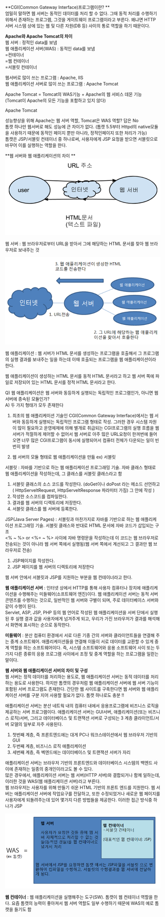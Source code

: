 **CGI(Common Gateway Interface)프로그램이란? **</br>
엄밀히 말하면 웹 서버는 동적인 데이터를 처리 할 수 없다. 그때 동적 처리를 수행하기 위해서 존재하는 프로그램, 그것을 게이트웨이 프로그램이라고 부른다. 왜냐면 HTTP 서버 시스템 상에 있는 웹 및 다른 자원(DB 등) 사이의 통로 역할을 하기 때문이다.

**Apache와 Apache Tomcat의 차이**</br>
웹 서버 : 정적인 data를 보냄</br>
웹 애플리케이션 서버(WAS) : 동적인 data를 보냄 </br>
=컨테이너</br>
=웹 컨테이너</br>
=서블릿 컨테이너 </br>

웹서버로 많이 쓰는 프로그램 : Apache, IIS </br>
웹 애플리케이션 서버로 많이 쓰는 프로그램 : Apache Tomcat</br>

Apache Tomcat = Tomcat의 WAS기능 + Apache의 웹 서비스 데몬 기능 </br>
(Tomcat이 Apache의 모든 기능을 포함하고 있지 않다)</br>

Apache Tomcat 

성능향상을 위해 Apache는 웹 서버 역할, Tomcat은 WAS 역할? 답은 No </br>
톰캣 하나만 웹서버로 해도 성능에 큰 차이가 없다. (톰캣 5.5부터 Httpd의 native모듈을 사용하기 때문에 동적인 페이지 뿐만 아니라, 정적인페이지 또한 처리가 가능) </br>
톰캣은 JSP/서블릿 컨테이너 중 하나로써, 사용자에게 JSP 요청을 받으면 서블릿으로 바꾸어 이를 실행하는 역할을 한다. </br>

**웹 서버와 웹 애플리케이션의 차이 **
![](33.PNG)

웹 서버 : 웹 브라우저로부터 URL을 받아서 그에 해당하는 HTML 문서를 찾아 웹 브라우저로 보내주는 것 </br>

![](11.PNG)

웹 애플리케이션 : 웹 서버가 HTML 문서를 생성하는 프로그램을 호출해서 그 프로그램의 실행 결과를 보내주는 일을 하는데 이때 호출되는 프로그램을 웹 애플리케이션이라 한다.

웹 애플리케이션이 생성하는 HTML 문서를 동적 HTML 문서라고 하고 웹 서버 쪽에 파일로 저장되어 있는 HTML 문서를 정적 HTML 문서라고 한다.

Q) 웹 애플리케이션은 웹 서버와 동등하게 실행되는 독립적인 프로그램인가, 아니면 웹 서버에 종속된 모듈인가? </br>
A) 두 가지 형태가 모두 존재한다 </br>
1. 최초의 웹 애플리케이션 기술인 CGI(Common Gateway Interface)에서는 웹 서버와 동등하게 실행되는 독립적인 프로그램 형태로 작성. 그러한 경우 시스템 자원이 많이 필요하고 운영체제에 의해 별개로 취급되는 CGI프로그램의 실행 흐름을 웹서버가 적절하게 제어할 수 없어서 웹 서버로 아주 많은 URL요청이 한꺼번에 들어오면 너무 많은 CGI프로그램이 동시에 실행되어서 컴퓨터 전체가 다운되는 일이 빈번히 발생

2. 웹 서버의 모듈 형태로 웹 애플리케이션을 만듦 ex) 서블릿
 
서블릿 : 자바를 기반으로 하는 웹 애플리케이션 프로그래밍 기술.  자바 클래스 형태로 웹 애플리케이션을 작성하는데, 그 클래스를 서블릿 클래스라고 함

1. 서블릿 클래스의 소스 코드를 작성한다.
(doGet이나 doPost 라는 메소드 선언하고</br>( HttpServeltRequest, HttpServeltResponse 파라미터 가짐) 그 안에 작성 )
2. 작성한 소스코드를 컴파일한다.
3. 결과를 웹 서버의 디렉토리에 저장한다.
4. 서블릿 클래스를 웹 서버에 등록한다. 


JSP(Java Server Pages) : 서블릿과 마찬가지로 자바를 기반으로 하는 웹 애플리케이션 프로그래밍 기술. 서블릿 클래스와 반대로 HTML 문서에 자바 코드가 삽입되는 구조 </br>
<% ~ %> or <%= ~ %> 사이에 자바 명령문을 작성하는데 이 코드는 웹 브라우저로 전송되는 것이 아니라 웹 서버 쪽에서 실행됨(웹 서버 쪽에서 계선되고 그 결과만 웹 브라우저로 전송) </br>

1. JSP페이지를 작성한다.
2. JSP 페이지를 웹 서버의 디렉토리에 저장한다 

웹 서버 안에서 서블릿과 JSP를 지원하는 부분을 웹 컨테이너라고 한다.</br>

**웹 애플리케이션 서버** : 인터넷 상에서 HTTP를 통해 사용자 컴퓨터나 장치에 애플리케이션을 수행해주는 미들웨어(소프트웨어 엔진)이다. 웹 애플리케이션 서버는 동적 서버 콘텐츠를 수행하는 것으로, 일반적인 웹 서버와 구별이 되며, 주로 데이터베이스 서버와 같이 수행이 된다. </br>
Servlet, ASP, JSP, PHP 등의 웹 언어로 작성된 웹 애플리케이션을 서버 단에서 실행된 후 실행 결과 값을 사용자에게 넘겨주게 되고, 우리가 가진 브라우저가 결과를 해석해서 화면에 표시하는 순으로 동작한다.

**미들웨어** : 분산 컴퓨터 환경에서 서로 다른 기종 간의 서버와 클라이언트들을 연결해 주는 중계 소프트웨어. 
애플리케이션들을 연결해 이들이 서로 데이터를 교환할 수 있게 중계 역할을 하는 소프트웨어이다. 즉, 시스템 소프트웨어와 응용 소프트웨어 사이 또는 두 가지 다른 종류의 응용 프로그램 사이에서 조정 및 중계 역할을 하는 프로그램을 일컫는 말이다.

**웹 서버와 웹 애플리케이션 서버의 차이 및 구성** </br>
웹 서버는 정적 데이터를 처리하는 용도로, 웹 애플리케이션 서버는 동적 데이터를 처리하는 용도로 사용한다. 하지만 톰캣의 경우처럼 웹 애플리케이션 서버에 웹 서버 기능이 포함된 서버 프로그램도 존재한다. 간단한 웹 사이트를 구축한다면 웹 서버와 웹 애플리케이션 서버를 구분 지어 사용할 필요가 없다. 톰캣 하나로도 충분 !!


애플리케이션 서버는 분산 네트웍 내의 컴퓨터 내에서 응용프로그램에 비즈니스 로직을 제공하는 서버 프로그램이다. 애플리케이션 서버는 GUI서버, 애플리케이션(또는 비즈니스 로직)서버, 그리고 데이터베이스 및 트랜잭션 서버로 구성되는 3 계층 클라이언트/서버 모델의 일부로 자주 사용된다.</br>
1. 첫번째 계층, 즉 프론트엔드에는 대게 PC나 워크스테이션에서 웹 브라우저 기반의GUI
2. 두번째 계층, 비즈니스 로직 애플리케이션 
3. 세번째 계층, 즉 벡엔드에는 데이터베이스 및 트랜잭션 서버가 자리

애플리케이션 서버는 브라우저 기반의 프론트엔드와 데이터베이스 시스템의 백엔드 사이에 존재하는 일종의 중개인이라고도 볼 수 있다.</br>
많은 경우에서, 애플리케이션 서버는 웹 서버(HTTP 서버)와 결합되거나 함께 일하는데, 이러한 것을 WAS(웹 애플리케이션 서버)라고 부른다.</br> 웹 브라우저는 사용자를 위해 만들기 쉬운  HTML 기반의 프론트 엔드를 지원한다. 웹 서버는 애플리케이션 서버에 작업요구를 전달하고, 또한 수정되었거나 새로운 웹 페이지를 사용자에게 되돌려주는데 있어 몇가지 다른 방법들을 제공한다. 이러한 접근 방식중 하나가 JSP

![](22.PNG)

**웹 컨테이너** : 웹 애플리케이션을 실행해주는 도구(SW). 톰캣이 웹 컨테이너 역할을 한다. 요즘 톰캣의 능력이 좋아져서 웹 서버 역할도 일부 수행하기 때문에 WAS의 예로 톰캣을 들기도 함 
